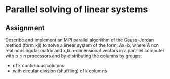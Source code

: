 # Parallel solving of linear systems

<h2>Assignment</h2>
Describe and implement an MPI parallel algorithm of the Gauss-Jordan method (form kji) to solve a linear system of the form: Ax=b, where A nxn real nonsingular matrix and x,b n-dimensional vectors in a parallel computer with 
p &leq; n processors and by distributing the columns by groups:

- of k continuous columns
- with circular division (shuffling) of k columns

